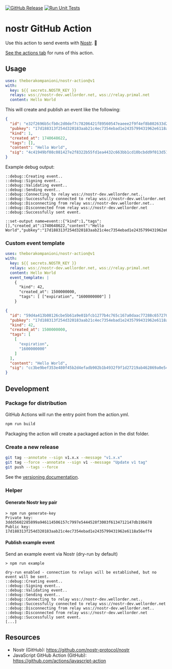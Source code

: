 [![GitHub Release](https://img.shields.io/github/v/release/theborakompanioni/nostr-action?cacheSeconds=3600)](https://github.com/theborakompanioni/nostr-action/releases/latest)
[![Run Unit Tests](https://github.com/theborakompanioni/nostr-action/actions/workflows/test.yml/badge.svg)](https://github.com/theborakompanioni/nostr-action/actions/workflows/test.yml)

# nostr GitHub Action

Use this action to send events with [Nostr](https://github.com/nostr-protocol/nostr). :rocket:

[See the actions tab](https://github.com/theborakompanioni/nostr-action/actions) for runs of this action.

## Usage

```yaml
uses: theborakompanioni/nostr-action@v1
with:
  key: ${{ secrets.NOSTR_KEY }}
  relays: wss://nostr-dev.wellorder.net, wss://relay.primal.net
  content: Hello World
```

This will create and publish an event like the following:
```json
{
  "id": "e32f2696b5cfb0c2d0def7c78206421f89560547eaeee2f9f4ef8b802633d289",
  "pubkey": "17d188313f254d320183aab21c4ec7354ebad1e2435799431962e6118a56eff4",
  "kind": 1,
  "created_at": 1740648622,
  "tags": [],
  "content": "Hello World",
  "sig": "4c41949bf08c081427e2f8322b55fd1ea4432c663bb1cd10bcbdd9f013d51a66544666e2abb7cdb51b3bad6b48ef8ebc41ccf345982f6fefe22cc956cc29ef09"
}
```

Example debug output:
```
::debug::Creating event..
::debug::Signing event..
::debug::Validating event..
::debug::Sending event..
::debug::Connecting to relay wss://nostr-dev.wellorder.net..
::debug::Successfully connected to relay wss://nostr-dev.wellorder.net
::debug::Disconnecting from relay wss://nostr-dev.wellorder.net..
::debug::Disconnected from relay wss://nostr-dev.wellorder.net
::debug::Successfully sent event.

::set-output name=event::{"kind":1,"tags":[],"created_at":1740648622,"content":"Hello World","pubkey":"17d188313f254d320183aab21c4ec7354ebad1e2435799431962e6118a56eff4","id":"e32f2696b5cfb0c2d0def7c78206421f89560547eaeee2f9f4ef8b802633d289","sig":"4c41949bf08c081427e2f8322b55fd1ea4432c663bb1cd10bcbdd9f013d51a66544666e2abb7cdb51b3bad6b48ef8ebc41ccf345982f6fefe22cc956cc29ef09"}
```

### Custom event template

```yaml
uses: theborakompanioni/nostr-action@v1
with:
  key: ${{ secrets.NOSTR_KEY }}
  relays: wss://nostr-dev.wellorder.net, wss://relay.primal.net
  content: Hello World
  event_template: |
    {
      "kind": 42,
      "created_at": 1500000000,
      "tags": [ ["expiration", "1600000000"] ]
    }
```

```json
{
  "id": "59d4a413b08126cbe5b61a9e01bfcb1277b4c765c167a0daac77288c657270a1",
  "pubkey": "17d188313f254d320183aab21c4ec7354ebad1e2435799431962e6118a56eff4",
  "kind": 42,
  "created_at": 1500000000,
  "tags": [
    [
      "expiration",
      "1600000000"
    ]
  ],
  "content": "Hello World",
  "sig": "cc3be9bef353e480f45b2d4efadb902b1b4932f9f1d27219ab462869a0e5487d5aa6eabd7327f5da325ac9bd7a562a29a448b1a9e65ee318e05054126d22bb7e"
}
```

## Development
### Package for distribution

GitHub Actions will run the entry point from the action.yml. 

```bash
npm run build
```
Packaging the action will create a packaged action in the dist folder.

### Create a new release
```bash
git tag --annotate --sign v1.x.x --message "v1.x.x"
git tag --force --annotate --sign v1 --message "Update v1 tag"
git push --tags --force
``` 

See the [versioning documentation](https://github.com/actions/toolkit/blob/master/docs/action-versioning.md).

### Helper

#### Generate Nostr key pair
```
> npm run generate-key
Private key: 3ddd5602285899a946114506157c7997e5444528f3003f6134712147db19b678
Public key: 17d188313f254d320183aab21c4ec7354ebad1e2435799431962e6118a56eff4
```

#### Publish example event
Send an example event via Nostr (dry-run by default)

```
> npm run example
```
```
dry-run enabled - connection to relays will be established, but no event will be sent.
::debug::Creating event..
::debug::Signing event..
::debug::Validating event..
::debug::Sending event..
::debug::Connecting to relay wss://nostr-dev.wellorder.net..
::debug::Successfully connected to relay wss://nostr-dev.wellorder.net
::debug::Disconnecting from relay wss://nostr-dev.wellorder.net..
::debug::Disconnected from relay wss://nostr-dev.wellorder.net
::debug::Successfully sent event.
[...]
```

## Resources
- Nostr (GitHub): https://github.com/nostr-protocol/nostr
- JavaScript GitHub Action (GitHub): https://github.com/actions/javascript-action
